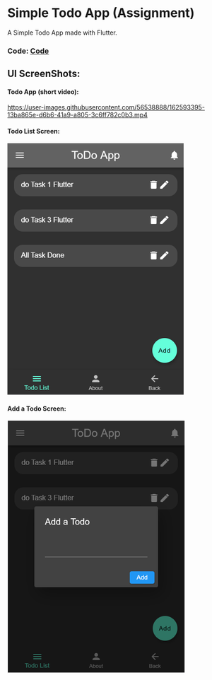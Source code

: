 # Simple Todo App (Assignment)

A Simple Todo App made with Flutter.

### Code: [Code](https://github.com/H-R-S/Assignment-05_Simple-ToDo-App_Flutter)

## UI ScreenShots:
#### Todo App (short video):



https://user-images.githubusercontent.com/56538888/162593395-13ba865e-d6b6-41a9-a805-3c6ff782c0b3.mp4



#### Todo List Screen:
![todo screen](https://github.com/H-R-S/Flutter-Projects/blob/main/Todo_App/ScreenShots/todo_list.PNG)
#### Add a Todo Screen:
![add a todo](https://github.com/H-R-S/Flutter-Projects/blob/main/Todo_App/ScreenShots/add_todo.PNG)
